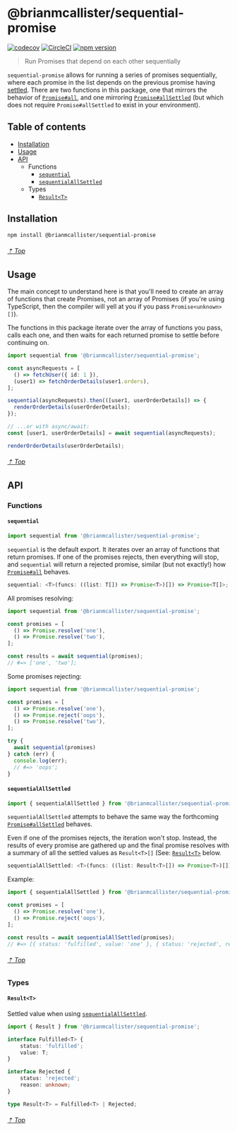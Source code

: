 # @brianmcallister/sequential-promise

[![codecov](https://codecov.io/gh/brianmcallister/sequential-promise/branch/master/graph/badge.svg)](https://codecov.io/gh/brianmcallister/sequential-promise) [![CircleCI](https://circleci.com/gh/brianmcallister/sequential-promise.svg?style=svg)](https://circleci.com/gh/brianmcallister/sequential-promise) [![npm version](https://img.shields.io/npm/v/@brianmcallister/sequential-promise?label=version&color=%2354C536&logo=npm)](https://www.npmjs.com/package/@brianmcallister/sequential-promise)

> Run Promises that depend on each other sequentially

`sequential-promise` allows for running a series of promises sequentially, where each promise in the list depends on the previous promise having [settled](https://github.com/domenic/promises-unwrapping/blob/master/docs/states-and-fates.md). There are two functions in this package, one that mirrors the behavior of [`Promise#all`](https://developer.mozilla.org/en-US/docs/Web/JavaScript/Reference/Global_Objects/Promise/all), and one mirroring [`Promise#allSettled`](https://developer.mozilla.org/en-US/docs/Web/JavaScript/Reference/Global_Objects/Promise/allSettled) (but which does not require `Promise#allSettled` to exist in your environment).

## Table of contents

<!-- - [Demo](#demo) -->
- [Installation](#installation)
- [Usage](#usage)
- [API](#api)
  - Functions
    - [`sequential`](#sequential)
    - [`sequentialAllSettled`](#sequentialallsettled)
  - Types
    - [`Result<T>`](#resultt)

<!--
## Demo

Hosted demo: [https://sequential-promise.netlify.com/](https://sequential-promise.netlify.com/)

You can also run the demo locally. To get started:

```sh
git clone git@github.com:brianmcallister/sequential-promise.git
cd sequential-promise/demo
npm i
npm start
```

###### [⇡ Top](#table-of-contents)
-->

## Installation

```sh
npm install @brianmcallister/sequential-promise
```

###### [⇡ Top](#table-of-contents)

## Usage

The main concept to understand here is that you'll need to create an array of functions that create Promises, not an array of Promises (if you're using TypeScript, then the compiler will yell at you if you pass `Promise<unknown>[]`).

The functions in this package iterate over the array of functions you pass, calls each one, and then waits for each returned promise to settle before continuing on.

```ts
import sequential from '@brianmcallister/sequential-promise';

const asyncRequests = [
  () => fetchUser({ id: 1 }),
  (user1) => fetchOrderDetails(user1.orders),
];

sequential(asyncRequests).then(([user1, userOrderDetails]) => {
  renderOrderDetails(userOrderDetails);
});

// ...or with async/await:
const [user1, userOrderDetails] = await sequential(asyncRequests);

renderOrderDetails(userOrderDetails);
```

###### [⇡ Top](#table-of-contents)

## API

### Functions

#### `sequential`

```ts
import sequential from '@brianmcallister/sequential-promise';
```

`sequential` is the default export. It iterates over an array of functions that return promises. If one of the promises rejects, then everything will stop, and `sequential` will return a rejected promise, similar (but not exactly!) how [`Promise#all`](https://developer.mozilla.org/en-US/docs/Web/JavaScript/Reference/Global_Objects/Promise/all) behaves.

```ts
sequential: <T>(funcs: ((list: T[]) => Promise<T>)[]) => Promise<T[]>;
```

All promises resolving:

```ts
import sequential from '@brianmcallister/sequential-promise';

const promises = [
  () => Promise.resolve('one'),
  () => Promise.resolve('two'),
];

const results = await sequential(promises);
// #=> ['one', 'two'];
```

Some promises rejecting:

```ts
import sequential from '@brianmcallister/sequential-promise';

const promises = [
  () => Promise.resolve('one'),
  () => Promise.reject('oops'),
  () => Promise.resolve('two'),
];

try {
  await sequential(promises)
} catch (err) {
  console.log(err);
  // #=> 'oops';
}
```

#### `sequentialAllSettled`

```ts
import { sequentialAllSettled } from '@brianmcallister/sequential-promise';
```

`sequentialAllSettled` attempts to behave the same way the forthcoming [`Promise#allSettled`](https://developer.mozilla.org/en-US/docs/Web/JavaScript/Reference/Global_Objects/Promise/allSettled) behaves.

Even if one of the promises rejects, the iteration won't stop. Instead, the results of every promise are gathered up and the final promise resolves with a summary of all the settled values as `Result<T>[]` (See: [`Result<T>`](#resultt) below.

```ts
sequentialAllSettled: <T>(funcs: ((list: Result<T>[]) => Promise<T>)[]) => Promise<Result<T>[]>;
```

Example:

```ts
import { sequentialAllSettled } from '@brianmcallister/sequential-promise';

const promises = [
  () => Promise.resolve('one'),
  () => Promise.reject('oops'),
];

const results = await sequentialAllSettled(promises);
// #=> [{ status: 'fulfilled', value: 'one' }, { status: 'rejected', reason: 'oops' }];
```

###### [⇡ Top](#table-of-contents)

### Types

#### `Result<T>`

Settled value when using [`sequentialAllSettled`](#sequentialallsettled).

```ts
import { Result } from '@brianmcallister/sequential-promise';
```

```ts
interface Fulfilled<T> {
    status: 'fulfilled';
    value: T;
}

interface Rejected {
    status: 'rejected';
    reason: unknown;
}

type Result<T> = Fulfilled<T> | Rejected;
```

###### [⇡ Top](#table-of-contents)
